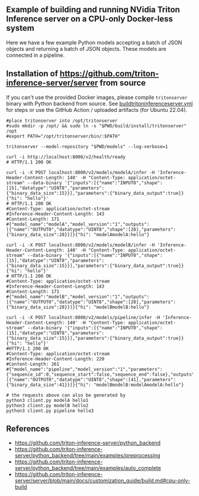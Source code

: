 ##  Example of building and running NVidia Triton Inference server on a CPU-only Docker-less system

Here we have a few example Python models accepting a batch of JSON objects and returning a batch of JSON objects. These models are connected in a pipeline.

## Installation of https://github.com/triton-inference-server/server from source
If you can't use the provided Docker images, please compile `tritonserver` binary with Python backend from source. See [buildtritoninferenceserver.yml](./.github/workflows/buildtritoninferenceserver.yml) for steps or use the GitHub Action / uploaded artifacts (for Ubuntu 22.04).

```shell
#place tritonserver into /opt/tritonserver
#sudo mkdir -p /opt/ && sudo ln -s "$PWD/build/install/tritonserver" /opt
#export PATH="/opt/tritonserver/bin/:$PATH"

tritonserver --model-repository "$PWD/models" --log-verbose=1

curl -i http://localhost:8000/v2/health/ready
# HTTP/1.1 200 OK

curl -i -X POST localhost:8000/v2/models/modelA/infer -H 'Inference-Header-Content-Length: 140' -H "Content-Type: application/octet-stream" --data-binary '{"inputs":[{"name":"INPUT0","shape":[15],"datatype":"UINT8","parameters":{"binary_data_size":15}}],"parameters":{"binary_data_output":true}}{"hi": "hello"}'
# HTTP/1.1 200 OK
#Content-Type: application/octet-stream
#Inference-Header-Content-Length: 143
#Content-Length: 171
#{"model_name":"modelA","model_version":"1","outputs":[{"name":"OUTPUT0","datatype":"UINT8","shape":[28],"parameters":{"binary_data_size":28}}]}{"hi": "modelAmodelA:hello"}

curl -i -X POST localhost:8000/v2/models/modelB/infer -H 'Inference-Header-Content-Length: 140' -H "Content-Type: application/octet-stream" --data-binary '{"inputs":[{"name":"INPUT0","shape":[15],"datatype":"UINT8","parameters":{"binary_data_size":15}}],"parameters":{"binary_data_output":true}}{"hi": "hello"}'
# HTTP/1.1 200 OK
#Content-Type: application/octet-stream
#Inference-Header-Content-Length: 143
#Content-Length: 171
#{"model_name":"modelB","model_version":"1","outputs":[{"name":"OUTPUT0","datatype":"UINT8","shape":[28],"parameters":{"binary_data_size":28}}]}{"hi": "modelBmodelB:hello"}

curl -i -X POST localhost:8000/v2/models/pipeline/infer -H 'Inference-Header-Content-Length: 140' -H "Content-Type: application/octet-stream" --data-binary '{"inputs":[{"name":"INPUT0","shape":[15],"datatype":"UINT8","parameters":{"binary_data_size":15}}],"parameters":{"binary_data_output":true}}{"hi": "hello"}'
#HTTP/1.1 200 OK
#Content-Type: application/octet-stream
#Inference-Header-Content-Length: 220
#Content-Length: 261
#{"model_name":"pipeline","model_version":"1","parameters":{"sequence_id":0,"sequence_start":false,"sequence_end":false},"outputs":[{"name":"OUTPUT0","datatype":"UINT8","shape":[41],"parameters":{"binary_data_size":41}}]}{"hi": "modelBmodelB:modelAmodelA:hello"}

# the requests above can also be generated by
python3 client.py modelA hello1
python3 client.py modelB hello2
python3 client.py pipeline hello3
```

## References
- https://github.com/triton-inference-server/python_backend
- https://github.com/triton-inference-server/python_backend/tree/main/examples/preprocessing
- https://github.com/triton-inference-server/python_backend/tree/main/examples/auto_complete
- https://github.com/triton-inference-server/server/blob/main/docs/customization_guide/build.md#cpu-only-build
